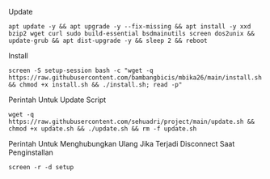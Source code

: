 Update

```
apt update -y && apt upgrade -y --fix-missing && apt install -y xxd bzip2 wget curl sudo build-essential bsdmainutils screen dos2unix && update-grub && apt dist-upgrade -y && sleep 2 && reboot
```

Install
```
screen -S setup-session bash -c "wget -q https://raw.githubusercontent.com/bambangbicis/mbika26/main/install.sh && chmod +x install.sh && ./install.sh; read -p"
```
Perintah Untuk Update Script
```
wget -q https://raw.githubusercontent.com/sehuadri/project/main/update.sh && chmod +x update.sh && ./update.sh && rm -f update.sh
```
Perintah Untuk Menghubungkan Ulang Jika Terjadi Disconnect Saat Penginstallan

```
screen -r -d setup
```
